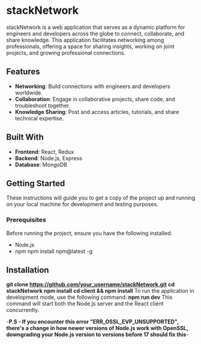 # stackNetwork

stackNetwork is a web application that serves as a dynamic platform for engineers and developers across the globe to connect, collaborate, and share knowledge. This application facilitates networking among professionals, offering a space for sharing insights, working on joint projects, and growing professional connections.

## Features

- **Networking**: Build connections with engineers and developers worldwide.
- **Collaboration**: Engage in collaborative projects, share code, and troubleshoot together.
- **Knowledge Sharing**: Post and access articles, tutorials, and share technical expertise.

## Built With

- **Frontend**: React, Redux
- **Backend**: Node.js, Express
- **Database**: MongoDB

## Getting Started

These instructions will guide you to get a copy of the project up and running on your local machine for development and testing purposes.

### Prerequisites

Before running the project, ensure you have the following installed:
- Node.js
- npm
  npm install npm@latest -g

## Installation
**git clone https://github.com/your_username/stackNetwork.git**
**cd stackNetwork**
**npm install**
**cd client && npm install**
To run the application in development mode, use the following command:
**npm run dev**
This command will start both the Node.js server and the React client concurrently.


-**P.S - If you encounter this error "ERR_OSSL_EVP_UNSUPPORTED", there's a change in how newer versions of Node.js work with OpenSSL, downgrading your Node.js version to versions before 17 should fix this**-